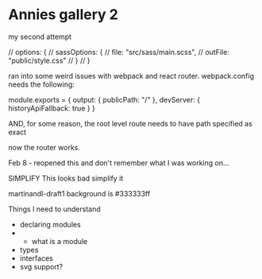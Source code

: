 # Annies gallery 2
my second attempt


 // options: {
            //   sassOptions: {
            //     file: "src/sass/main.scss",
            //     outFile: "public/style.css"
            //   }
            // }

ran into some weird issues with webpack and react router.
webpack.config needs the following:

module.exports = {
  output: {
    publicPath: "/"
  },
  devServer: {
    historyApiFallback: true
  }
}

AND, for some reason, the root level route needs to have path specified as exact
<Route exact path="/">

now the router works.

Feb 8 - reopened this and don't remember what I was working on... 

SIMPLIFY
This looks bad
simplify it


martinandI-draft1 background is #333333ff

Things I need to understand
* declaring modules
* * what is a module
* types
* interfaces
* svg support?